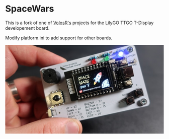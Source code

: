 # SpaceWars
This is a fork of one of [VolosR's](https://github.com/VolosR) projects for the LilyGO TTGO T-Display developement board.

Modify platform.ini to add support for other boards.

![GitHub Logo](/thumb.JPG)


